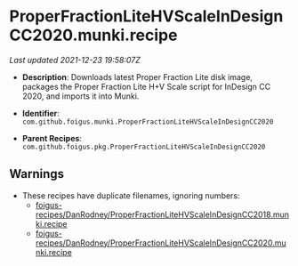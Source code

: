 # ProperFractionLiteHVScaleInDesignCC2020.munki.recipe

_Last updated 2021-12-23 19:58:07Z_

- **Description**: Downloads latest Proper Fraction Lite disk image, packages the Proper Fraction Lite H+V Scale script for InDesign CC 2020, and imports it into Munki.

- **Identifier**: `com.github.foigus.munki.ProperFractionLiteHVScaleInDesignCC2020`

- **Parent Recipes**: `com.github.foigus.pkg.ProperFractionLiteHVScaleInDesignCC2020`

## Warnings

- These recipes have duplicate filenames, ignoring numbers:
    - [foigus-recipes/DanRodney/ProperFractionLiteHVScaleInDesignCC2018.munki.recipe](/autopkg-dupe-tracker/foigus-recipes/DanRodney/ProperFractionLiteHVScaleInDesignCC2018.munki.recipe)
    - [foigus-recipes/DanRodney/ProperFractionLiteHVScaleInDesignCC2020.munki.recipe](/autopkg-dupe-tracker/foigus-recipes/DanRodney/ProperFractionLiteHVScaleInDesignCC2020.munki.recipe)